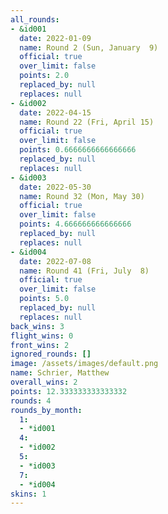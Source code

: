 ```yaml
---
all_rounds:
- &id001
  date: 2022-01-09
  name: Round 2 (Sun, January  9)
  official: true
  over_limit: false
  points: 2.0
  replaced_by: null
  replaces: null
- &id002
  date: 2022-04-15
  name: Round 22 (Fri, April 15)
  official: true
  over_limit: false
  points: 0.6666666666666666
  replaced_by: null
  replaces: null
- &id003
  date: 2022-05-30
  name: Round 32 (Mon, May 30)
  official: true
  over_limit: false
  points: 4.666666666666666
  replaced_by: null
  replaces: null
- &id004
  date: 2022-07-08
  name: Round 41 (Fri, July  8)
  official: true
  over_limit: false
  points: 5.0
  replaced_by: null
  replaces: null
back_wins: 3
flight_wins: 0
front_wins: 2
ignored_rounds: []
image: /assets/images/default.png
name: Schrier, Matthew
overall_wins: 2
points: 12.333333333333332
rounds: 4
rounds_by_month:
  1:
  - *id001
  4:
  - *id002
  5:
  - *id003
  7:
  - *id004
skins: 1
---
```

